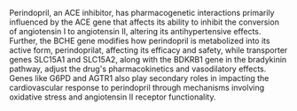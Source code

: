 Perindopril, an ACE inhibitor, has pharmacogenetic interactions primarily influenced by the ACE gene that affects its ability to inhibit the conversion of angiotensin I to angiotensin II, altering its antihypertensive effects. Further, the BCHE gene modifies how perindopril is metabolized into its active form, perindoprilat, affecting its efficacy and safety, while transporter genes SLC15A1 and SLC15A2, along with the BDKRB1 gene in the bradykinin pathway, adjust the drug's pharmacokinetics and vasodilatory effects. Genes like G6PD and AGTR1 also play secondary roles in impacting the cardiovascular response to perindopril through mechanisms involving oxidative stress and angiotensin II receptor functionality.